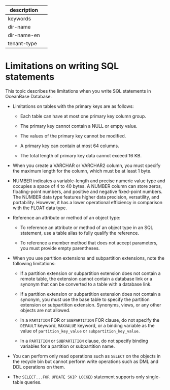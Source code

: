 |description||
|---|---|
|keywords||
|dir-name||
|dir-name-en||
|tenant-type||

# Limitations on writing SQL statements

This topic describes the limitations when you write SQL statements in OceanBase Database.

* Limitations on tables with the primary keys are as follows:

   * Each table can have at most one primary key column group.

   * The primary key cannot contain a NULL or empty value.

   * The values of the primary key cannot be modified.

   * A primary key can contain at most 64 columns.

   * The total length of primary key data cannot exceed 16 KB.

* When you create a VARCHAR or VARCHAR2 column, you must specify the maximum length for the column, which must be at least 1 byte.

* NUMBER indicates a variable-length and precise numeric value type and occupies a space of 4 to 40 bytes. A NUMBER column can store zeros, floating-point numbers, and positive and negative fixed-point numbers. The NUMBER data type features higher data precision, versatility, and portability. However, it has a lower operational efficiency in comparison with the FLOAT data type.

* Reference an attribute or method of an object type:

   * To reference an attribute or method of an object type in an SQL statement, use a table alias to fully qualify the reference.

   * To reference a member method that does not accept parameters, you must provide empty parentheses.

* When you use partition extensions and subpartition extensions, note the following limitations:

   * If a partition extension or subpartition extension does not contain a remote table, the extension cannot contain a database link or a synonym that can be converted to a table with a database link.

   * If a partition extension or subpartition extension does not contain a synonym, you must use the base table to specify the partition extension or subpartition extension. Synonyms, views, or any other objects are not allowed.

   * In a `PARTITION` FOR or `SUBPARTITION` FOR clause, do not specify the `DEFAULT` keyword, `MAXVALUE` keyword, or a binding variable as the value of `partition_key_value` or `subpartition_key_value`.

   * In a `PARTITION` or `SUBPARTITION` clause, do not specify binding variables for a partition or subpartition name.

* You can perform only read operations such as `SELECT` on the objects in the recycle bin but cannot perform write operations such as DML and DDL operations on them.

* The `SELECT...FOR UPDATE SKIP LOCKED` statement supports only single-table queries.
